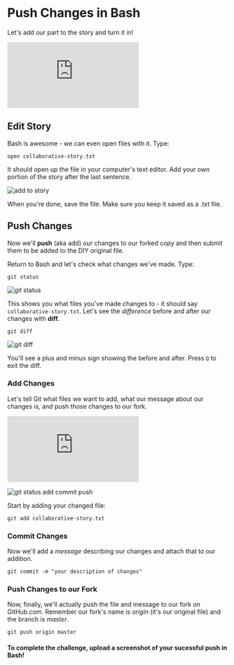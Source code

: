 # Push Changes in Bash
Let's add our part to the story and turn it in! 

<iframe src="http://player.vimeo.com/video/60916991?title=0&amp;byline=0&amp;portrait=0" frameborder="0" webkitAllowFullScreen mozallowfullscreen allowFullScreen></iframe>

## Edit Story

Bash is awesome - we can even open files with it. Type:

    open collaborative-story.txt

It should open up the file in your computer's text editor. Add your own portion of the story after the last sentence.

![add to story](http://diy-visualpedia.s3.amazonaws.com/story-addition.png)

When you're done, save the file. Make sure you keep it saved as a .txt file. 

## Push Changes
Now we'll **push** (aka add) our changes to our forked copy and then submit them to be added to the DIY original file. 

Return to Bash and let's check what changes we've made. Type:

    git status
 
![git status](http://diy-visualpedia.s3.amazonaws.com/git-status.png)

This shows you what files you've made changes to - it should say `collaborative-story.txt`. Let's see the *difference* before and after our changes with **diff**. 

    git diff
  
![git diff](http://diy-visualpedia.s3.amazonaws.com/git-diff.png)

You'll see a plus and minus sign showing the before and after. Press `Q` to exit the diff. 

### Add Changes
Let's tell Git what files we want to add, what our message about our changes is, and push those changes to our fork.

<iframe src="http://player.vimeo.com/video/60917032?title=0&amp;byline=0&amp;portrait=0" frameborder="0" webkitAllowFullScreen mozallowfullscreen allowFullScreen></iframe>

![git status add commit push](http://diy-visualpedia.s3.amazonaws.com/git-status-add-commit-push.png)

Start by adding your changed file:

    git add collaborative-story.txt
    

### Commit Changes
Now we'll add a *message* describing our changes and attach that to our addition.

    git commit -m "your description of changes"

### Push Changes to our Fork
Now, finally, we'll actually push the file and message to our fork on GitHub.com. Remember our fork's name is *origin* (it's our original file) and the branch is *master*.

    git push origin master    

#### To complete the challenge, upload a screenshot of your sucessful push in Bash! 
